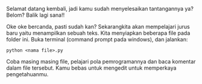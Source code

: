 Selamat datang kembali, jadi kamu sudah menyelesaikan tantangannya ya? Belom? Balik lagi sana!!

Oke oke bercanda, pasti sudah kan? Sekarangkita akan mempelajari jurus baru yaitu menampilkan sebuah teks. Kita menyiapkan beberapa file pada folder ini. Buka terminal (command prompt pada windows), dan jalankan:

```
python <nama file>.py
```

Coba masing masing file, pelajari pola pemrogramannya dan baca komentar dalam file tersebut. Kamu bebas untuk mengedit untuk memperkaya pengetahuanmu.